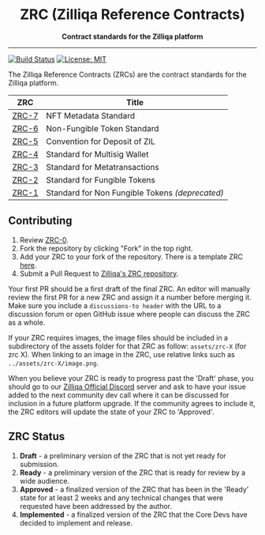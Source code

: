 <div align="center">
  <h1>
  ZRC (Zilliqa Reference Contracts)
  </h1>
  <strong>
  Contract standards for the Zilliqa platform
  </strong>
</div>
<hr/>

[![Build Status](https://app.travis-ci.com/Zilliqa/ZRC.svg?branch=master)](https://app.travis-ci.com/Zilliqa/ZRC) [![License: MIT](https://img.shields.io/badge/License-MIT-blue.svg)](LICENSE)

The Zilliqa Reference Contracts (ZRCs) are the contract standards for the Zilliqa platform.

|           ZRC           | Title                                           |
| :---------------------: | ----------------------------------------------- |
| [ZRC-7](/zrcs/zrc-7.md) | NFT Metadata Standard                           |
| [ZRC-6](/zrcs/zrc-6.md) | Non-Fungible Token Standard                     |
| [ZRC-5](/zrcs/zrc-5.md) | Convention for Deposit of ZIL                   |
| [ZRC-4](/zrcs/zrc-4.md) | Standard for Multisig Wallet                    |
| [ZRC-3](/zrcs/zrc-3.md) | Standard for Metatransactions                   |
| [ZRC-2](/zrcs/zrc-2.md) | Standard for Fungible Tokens                    |
| [ZRC-1](/zrcs/zrc-1.md) | Standard for Non Fungible Tokens _(deprecated)_ |

## Contributing

1. Review [ZRC-0](https://github.com/Zilliqa/ZRC/blob/master/zrcs/zrc-0.md).
2. Fork the repository by clicking "Fork" in the top right.
3. Add your ZRC to your fork of the repository. There is a template ZRC [here](https://github.com/Zilliqa/ZRC/blob/master/zrcs/zrc-1.md).
4. Submit a Pull Request to [Zilliqa's ZRC repository](https://github.com/Zilliqa/ZRC).

Your first PR should be a first draft of the final ZRC. An editor will manually review the first PR for a new ZRC and assign it a number before merging it. Make sure you include a `discussions-to header` with the URL to a discussion forum or open GitHub issue where people can discuss the ZRC as a whole.

If your ZRC requires images, the image files should be included in a subdirectory of the assets folder for that ZRC as follow: `assets/zrc-X` (for zrc X). When linking to an image in the ZRC, use relative links such as `../assets/zrc-X/image.png`.

When you believe your ZRC is ready to progress past the 'Draft' phase, you should go to our [Zilliqa Official Discord](https://discord.gg/XMRE9tt) server and ask to have your issue added to the next community dev call where it can be discussed for inclusion in a future platform upgrade. If the community agrees to include it, the ZRC editors will update the state of your ZRC to 'Approved'.

## ZRC Status

1. **Draft** - a preliminary version of the ZRC that is not yet ready for submission.
2. **Ready** - a preliminary version of the ZRC that is ready for review by a wide audience.
3. **Approved** - a finalized version of the ZRC that has been in the 'Ready' state for at least 2 weeks and any technical changes that were requested have been addressed by the author.
4. **Implemented** - a finalized version of the ZRC that the Core Devs have decided to implement and release.
